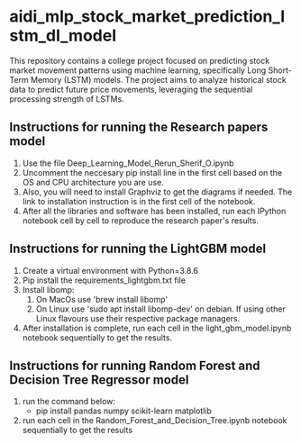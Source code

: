 # aidi_mlp_stock_market_prediction_lstm_dl_model

This repository contains a college project focused on predicting stock market movement patterns using machine learning, specifically Long Short-Term Memory (LSTM) models. The project aims to analyze historical stock data to predict future price movements, leveraging the sequential processing strength of LSTMs.

## Instructions for running the Research papers model

1. Use the file Deep_Learning_Model_Rerun_Sherif_O.ipynb
2. Uncomment the neccesary pip install line in the first cell based on the OS and CPU architecture you are use.
3. Also, you will need to install Graphviz to get the diagrams if needed. The link to installation instruction is in the first cell of the notebook.
4. After all the libraries and software has been installed, run each IPython notebook cell by cell to reproduce the research paper's results.

## Instructions for running the LightGBM model

1. Create a virtual environment with Python=3.8.6
2. Pip install the requirements_lightgbm.txt file
3. Install libomp:
    1. On MacOs use 'brew install libomp'
    2. On Linux use 'sudo apt install libomp-dev' on debian. If using other Linux flavours use their respective package managers.
4. After installation is complete, run each cell in the light_gbm_model.ipynb notebook sequentially to get the results.

## Instructions for running Random Forest and Decision Tree Regressor model
1. run the command below:
   - pip install pandas numpy scikit-learn matplotlib
2. run each cell in the Random_Forest_and_Decision_Tree.ipynb notebook sequentially to get the results
